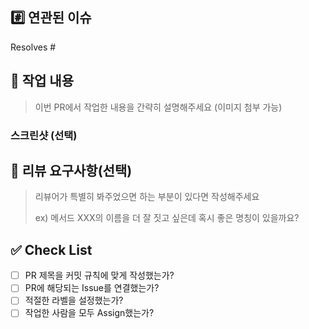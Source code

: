 ## #️⃣ 연관된 이슈
Resolves #

## 📝 작업 내용

> 이번 PR에서 작업한 내용을 간략히 설명해주세요 (이미지 첨부 가능)

### 스크린샷 (선택)

## 💬 리뷰 요구사항(선택)

> 리뷰어가 특별히 봐주었으면 하는 부분이 있다면 작성해주세요
>
> ex) 메서드 XXX의 이름을 더 잘 짓고 싶은데 혹시 좋은 명칭이 있을까요?

## ✅ Check List

- [ ]  PR 제목을 커밋 규칙에 맞게 작성했는가?
- [ ]  PR에 해당되는 Issue를 연결했는가?
- [ ]  적절한 라벨을 설정했는가?
- [ ]  작업한 사람을 모두 Assign했는가?
